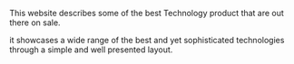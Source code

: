 This website describes some of the best Technology product that
are out there on sale.

it showcases a wide range of the best and yet sophisticated technologies through a simple and well presented layout.
